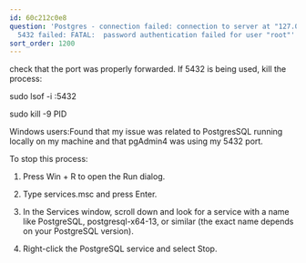 ```yaml
---
id: 60c212c0e8
question: 'Postgres - connection failed: connection to server at "127.0.0.1", port
  5432 failed: FATAL:  password authentication failed for user "root"'
sort_order: 1200
---
```


check that the port was properly forwarded. If 5432 is being used, kill the process:

sudo lsof -i :5432

sudo kill -9 PID

Windows users:Found that my issue was related to PostgresSQL running locally on my machine and that pgAdmin4 was using my 5432 port.

To stop this process:

1. Press Win + R to open the Run dialog.

2. Type services.msc and press Enter.

3. In the Services window, scroll down and look for a service with a name like PostgreSQL, postgresql-x64-13, or similar (the exact name depends on your PostgreSQL version).

4. Right-click the PostgreSQL service and select Stop.

